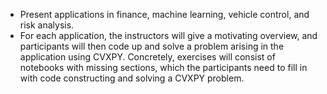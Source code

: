 * Present applications in finance, machine learning, vehicle control, and risk analysis.
* For each application, the instructors will give a motivating overview, and participants will then code up and solve
  a problem arising in the application using CVXPY. Concretely, exercises will consist of notebooks with missing
  sections, which the participants need to fill in with code constructing and solving a CVXPY problem.

```{tableofcontents}
```
